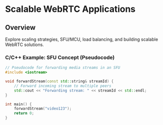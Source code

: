 # Scalable WebRTC Applications

## Overview
Explore scaling strategies, SFU/MCU, load balancing, and building scalable WebRTC solutions.

### C/C++ Example: SFU Concept (Pseudocode)
```cpp
// Pseudocode for forwarding media streams in an SFU
#include <iostream>

void forwardStream(const std::string& streamId) {
    // Forward incoming stream to multiple peers
    std::cout << "Forwarding stream: " << streamId << std::endl;
}

int main() {
    forwardStream("video123");
    return 0;
}
```
